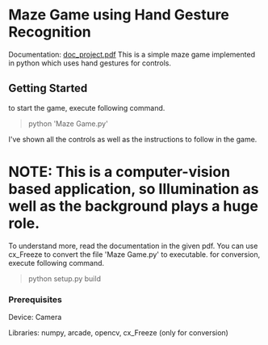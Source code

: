 # Maze Game using Hand Gesture Recognition

Documentation: [doc_project.pdf](doc_project.pdf)
This is a simple maze game implemented in python which uses hand gestures for controls.

## Getting Started
to start the game, execute following command.
> python 'Maze Game.py'

I've shown all the controls as well as the instructions to follow in the game.
# NOTE: This is a computer-vision based application, so Illumination as well as the background plays a huge role.
To understand more, read the documentation in the given pdf.
You can use cx_Freeze to convert the file 'Maze Game.py' to executable.
for conversion, execute following command.
> python setup.py build

### Prerequisites

Device: Camera

Libraries: numpy, arcade, opencv, cx_Freeze (only for conversion)


